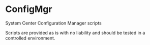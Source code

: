 # ConfigMgr
System Center Configuration Manager scripts

Scripts are provided as is with no liability and should be tested in a controlled environment.
